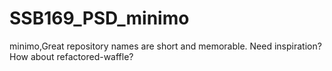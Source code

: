 # SSB169_PSD_minimo
minimo,Great repository names are short and memorable. Need inspiration? How about refactored-waffle?
